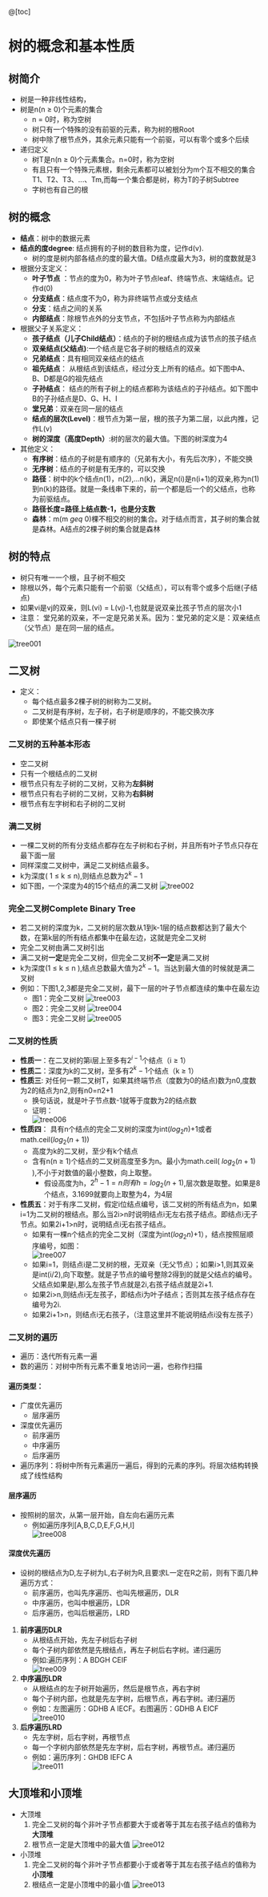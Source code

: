 @[toc]

# 树的概念和基本性质

## 树简介

* 树是一种非线性结构，
* 树是n(n $\geq$ 0)个元素的集合
    * n = 0时，称为空树
    * 树只有一个特殊的没有前驱的元素，称为树的根Root
    * 树中除了根节点外，其余元素只能有一个前驱，可以有零个或多个后续
* 递归定义
    * 树T是n(n $\geq$ 0)个元素集合。n=0时，称为空树
    * 有且只有一个特殊元素根，剩余元素都可以被划分为m个互不相交的集合T1、T2、T3、...、Tm,而每一个集合都是树，称为T的子树Subtree
    * 字树也有自己的根  

## 树的概念

* **结点**：树中的数据元素
* **结点的度degree**: 结点拥有的子树的数目称为度，记作d(v).
    * 树的度是树内部各结点的度的最大值。D结点度最大为3，树的度数就是3
* 根据分支定义：
    * **叶子节点** ：节点的度为0，称为叶子节点leaf、终端节点、末端结点。记作d(0)
    * **分支结点**：结点度不为0，称为非终端节点或分支结点
    * **分支**：结点之间的关系
    * **内部结点**：除根节点外的分支节点，不包括叶子节点称为内部结点
* 根据父子关系定义：
    * **孩子结点（儿子Child结点）**：结点的子树的根结点成为该节点的孩子结点
    * **双亲结点(父结点)**:一个结点是它各子树的根结点的双亲
    * **兄弟结点**：具有相同双亲结点的结点
    * **祖先结点**： 从根结点到该结点，经过分支上所有的结点。如下图中A、B、D都是G的祖先结点
    * **子孙结点**： 结点的所有子树上的结点都称为该结点的子孙结点。如下图中B的子孙结点是D、G、H、I
    * **堂兄弟**：双亲在同一层的结点
    * **结点的层次(Level)**：根节点为第一层，根的孩子为第二层，以此内推，记作L(v)
    * **树的深度（高度Depth）**:树的层次的最大值。下图的树深度为4
* 其他定义：
    * **有序树**：结点的子树是有顺序的（兄弟有大小，有先后次序），不能交换
    * **无序树**：结点的子树是有无序的，可以交换
    * **路径**：树中的k个结点n(1)，n(2),...n(k)，满足n(i)是n(i+1)的双亲,称为n(1)到n(k)的路径。就是一条线串下来的，前一个都是后一个的父结点，也称为前驱结点。
    * **路径长度=路径上结点数-1，也是分支数**
    * **森林**：m(m $geq$ 0)棵不相交的树的集合。对于结点而言，其子树的集合就是森林。A结点的2棵子树的集合就是森林

## 树的特点

* 树只有唯一一个根，且子树不相交
* 除根以外，每个元素只能有一个前驱（父结点），可以有零个或多个后继(子结点)
* 如果vi是vj的双亲，则L(vi) = L(vj)-1,也就是说双亲比孩子节点的层次小1
* 注意： 堂兄弟的双亲，不一定是兄弟关系。因为：堂兄弟的定义是：双亲结点（父节点）是在同一层的结点。

![tree001](https://raw.githubusercontent.com/1263351411/xdd.github.io/master/img/tree001.jpg)  

## 二叉树

* 定义：
    * 每个结点最多2棵子树的树称为二叉树。
    * 二叉树是有序树，左子树，右子树是顺序的，不能交换次序
    * 即使某个结点只有一棵子树

### 二叉树的五种基本形态

* 空二叉树
* 只有一个根结点的二叉树
* 根节点只有左子树的二叉树，又称为**左斜树**
* 根节点只有右子树的二叉树，又称为**右斜树**
* 根节点有左字树和右子树的二叉树

### 满二叉树

* 一棵二叉树的所有分支结点都存在左子树和右子树，并且所有叶子节点只存在最下面一层
* 同样深度二叉树中，满足二叉树结点最多。
* k为深度( 1 $\leq$ k $\leq$ n),则结点总数为$2^k-1$
* 如下图，一个深度为4的15个结点的满二叉树
![tree002](https://raw.githubusercontent.com/1263351411/xdd.github.io/master/img/tree002.jpg)

### 完全二叉树Complete Binary Tree

* 若二叉树的深度为k，二叉树的层次数从1到k-1层的结点数都达到了最大个数，在第k层的所有结点都集中在最左边，这就是完全二叉树
* 完全二叉树由满二叉树引出
* 满二叉树**一定**是完全二叉树，但完全二叉树**不一定**是满二叉树
* k为深度(1 $\leq$ k $\leq$ n ),结点总数最大值为$2^k-1$。当达到最大值的时候就是满二叉树
* 例如：下图1,2,3都是完全二叉树，最下一层的叶子节点都连续的集中在最左边
    * 图1：完全二叉树
    ![tree003](https://raw.githubusercontent.com/1263351411/xdd.github.io/master/img/tree003.jpg)
    * 图2：完全二叉树
    ![tree004](https://raw.githubusercontent.com/1263351411/xdd.github.io/master/img/tree004.jpg)
    * 图3：完全二叉树
    ![tree005](https://raw.githubusercontent.com/1263351411/xdd.github.io/master/img/tree005.jpg)  

### 二叉树的性质

* **性质一**：在二叉树的第i层上至多有$2^{i-1}$个结点（i $\geq$ 1）
* **性质二**：深度为k的二叉树，至多有$2^k-1$个结点（k $\geq$ 1）
* **性质三**: 对任何一颗二叉树T，如果其终端节点（度数为0的结点)数为n0,度数为2的结点为n2,则有n0=n2+1
    * 换句话说，就是叶子节点数-1就等于度数为2的结点数
    * 证明：  
        ![tree006](https://raw.githubusercontent.com/1263351411/xdd.github.io/master/img/tree006.jpg)
* **性质四**： 具有n个结点的完全二叉树的深度为int($log_2n$)+1或者math.ceil($log_2{(n+1)}$)
    * 高度为k的二叉树，至少有k个结点
    * 含有n(n $\geq$ 1)个结点的二叉树高度至多为n。最小为math.ceil( $log_2{(n+1)}$ ),不小于对数值的最小整数，向上取整。
        * 假设高度为h，$2^h-1 = n 则有 h =log_2{(n+1)}$,层次数是取整。如果是8个结点，3.1699就要向上取整为4，为4层
* **性质五**：对于有序二叉树，假定i位结点编号，该二叉树的所有结点为n，如果i=1为二叉树的根结点。那么当2i>n时说明结点i无左右孩子结点。即结点i无子节点。如果2i+1>n时，说明结点i无右孩子结点。
    * 如果有一棵n个结点的完全二叉树（深度为int($log_2n$)+1），结点按照层顺序编号，如图：  
    ![tree007](https://raw.githubusercontent.com/1263351411/xdd.github.io/master/img/tree007.jpg)  
    * 如果i=1，则结点i是二叉树的根，无双亲（无父节点）；如果i>1,则其双亲是int(i/2),向下取整。就是子节点的编号整除2得到的就是父结点的编号。父结点如果是i,那么左孩子节点就是2i,右孩子结点就是2i+1.
    * 如果2i>n,则结点i无左孩子，即结点i为叶子结点；否则其左孩子结点存在编号为2i.
    * 如果2i+1>n，则结点i无右孩子，（注意这里并不能说明结点i没有左孩子）

### 二叉树的遍历

* 遍历：迭代所有元素一遍
* 数的遍历：对树中所有元素不重复地访问一遍，也称作扫描

#### 遍历类型：

* 广度优先遍历
    * 层序遍历
* 深度优先遍历
    * 前序遍历
    * 中序遍历
    * 后序遍历
* 遍历序列：将树中所有元素遍历一遍后，得到的元素的序列。将层次结构转换成了线性结构

#### 层序遍历

* 按照树的层次，从第一层开始，自左向右遍历元素
    * 例如遍历序列[A,B,C,D,E,F,G,H,I]    
    ![tree008](https://raw.githubusercontent.com/1263351411/xdd.github.io/master/img/python/tree008.jpg)

#### 深度优先遍历

* 设树的根结点为D,左子树为L,右子树为R,且要求L一定在R之前，则有下面几种遍历方式：
    * 前序遍历，也叫先序遍历、也叫先根遍历，DLR
    * 中序遍历，也叫中根遍历，LDR
    * 后序遍历，也叫后根遍历，LRD

1. **前序遍历DLR**
    * 从根结点开始，先左子树后右子树
    * 每个子树内部依然是先根结点，再左子树后右字树。递归遍历
    * 例如:遍历序列：A&nbsp;BDGH&nbsp;CEIF   
    ![tree009](https://raw.githubusercontent.com/1263351411/xdd.github.io/master/img/python/tree009.jpg)  
2. **中序遍历LDR**
    * 从根结点的左子树开始遍历，然后是根节点，再右字树
    * 每个子树内部，也就是先左字树，后根节点，再右字树。递归遍历
    * 例如：左图遍历：GDHB&nbsp;A&nbsp;IECF。右图遍历：GDHB&nbsp;A&nbsp;EICF   
    ![tree010](https://raw.githubusercontent.com/1263351411/xdd.github.io/master/img/python/tree010.jpg)  
3. **后序遍历LRD**
    * 先左字树，后右字树，再根节点
    * 每一个字树内部依然是先左字树，后右字树，再根节点。递归遍历
    * 例如：遍历序列：GHDB&nbsp;IEFC&nbsp;A    
    ![tree011](https://raw.githubusercontent.com/1263351411/xdd.github.io/master/img/python/tree011.jpg)    

## 大顶堆和小顶堆

* 大顶堆
    1. 完全二叉树的每个非叶子节点都要大于或者等于其左右孩子结点的值称为**大顶堆**
    2. 根节点一定是大顶堆中的最大值
    ![tree012](https://raw.githubusercontent.com/1263351411/xdd.github.io/master/img/python/tree012.jpg)  
* 小顶堆
    1. 完全二叉树的每个非叶子节点都要小于或者等于其左右孩子结点的值称为**小顶堆**
    2. 根结点一定是小顶堆中的最小值
    ![tree013](https://raw.githubusercontent.com/1263351411/xdd.github.io/master/img/python/tree013.jpg) 
